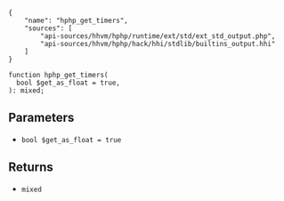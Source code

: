 ``` yamlmeta
{
    "name": "hphp_get_timers",
    "sources": [
        "api-sources/hhvm/hphp/runtime/ext/std/ext_std_output.php",
        "api-sources/hhvm/hphp/hack/hhi/stdlib/builtins_output.hhi"
    ]
}
```




``` Hack
function hphp_get_timers(
  bool $get_as_float = true,
): mixed;
```




## Parameters




+ ` bool $get_as_float = true `




## Returns




* ` mixed `
<!-- HHAPIDOC -->
